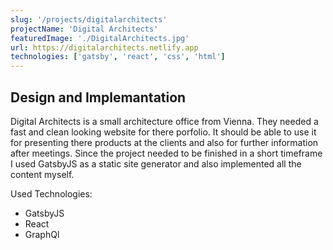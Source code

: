 ```yaml
---
slug: '/projects/digitalarchitects'
projectName: 'Digital Architects'
featuredImage: './DigitalArchitects.jpg'
url: https://digitalarchitects.netlify.app
technologies: ['gatsby', 'react', 'css', 'html']
---
```


## Design and Implemantation

Digital Architects is a small architecture office from Vienna. They needed a fast and clean looking website for there porfolio. It should be able to use it for presenting there products at the clients and also for further information after meetings.
Since the project needed to be finished in a short timeframe I used GatsbyJS as a static site generator and also implemented all the content myself.

Used Technologies:

- GatsbyJS
- React
- GraphQl
